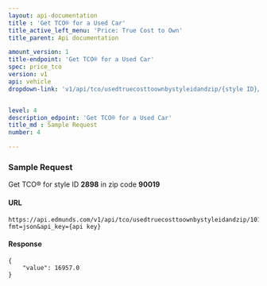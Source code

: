```yaml
---
layout: api-documentation
title : 'Get TCO® for a Used Car'
title_active_left_menu: 'Price: True Cost to Own'
title_parent: Api documentation

amount_version: 1
title-endpoint: 'Get TCO® for a Used Car'
spec: price_tco
version: v1
api: vehicle
dropdown-link: 'v1/api/tco/usedtruecosttoownbystyleidandzip/{style ID}/{zipcode}'


level: 4
description_edpoint: 'Get TCO® for a Used Car'
title_md : Sample Request
number: 4

---
```


### Sample Request

Get TCO® for style ID **2898** in zip code **90019**

#### URL

	https://api.edmunds.com/v1/api/tco/usedtruecosttoownbystyleidandzip/101426944/90019?fmt=json&api_key={api key}
	
#### Response

	{
	    "value": 16957.0
	}
